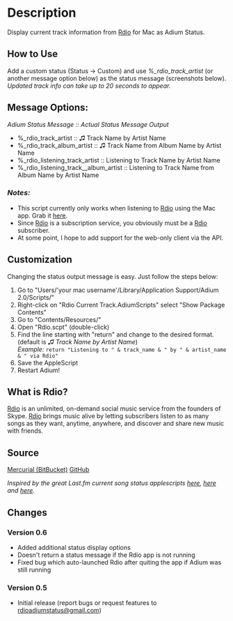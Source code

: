 # Description
Display current track information from [Rdio][1] for Mac as Adium Status.

## How to Use
Add a custom status (Status -> Custom) and use *%_rdio_track_artist* (or another message option below) as the status message (screenshots below).
*Updated track info can take up to 20 seconds to appear.*

## Message Options:
*Adium Status Message :: Actual Status Message Output*  
* %_rdio_track_artist :: ♫ Track Name by Artist Name  
* %_rdio_track_album_artist :: ♫ Track Name from Album Name by Artist Name  
* %_rdio_listening_track_artist :: Listening to Track Name by Artist Name  
* %_rdio_listening_track__album_artist :: Listening to Track Name from Album Name by Artist Name  

### *Notes:*
- This script currently only works when listening to [Rdio][1] using the Mac app. Grab it [here][2].
- Since [Rdio][1] is a subscription service, you obviously must be a [Rdio][1] subscriber.
- At some point, I hope to add support for the web-only client via the API.

## Customization
Changing the status output message is easy. Just follow the steps below:

1. Go to "Users/'your mac username'/Library/Application Support/Adium 2.0/Scripts/"
2. Right-click on "Rdio Current Track.AdiumScripts" select "Show Package Contents"
3. Go to "Contents/Resources/"
4. Open "Rdio.scpt" (double-click)
5. Find the line starting with "return" and change to the desired format. (default is *♫ Track Name by Artist Name*)  
   *Example:* `return "Listening to " & track_name & " by " & artist_name & " via Rdio"`
7. Save the AppleScript
8. Restart Adium!

## What is Rdio?
[Rdio][1] is an unlimited, on-demand social music service from the founders of Skype. [Rdio][1] brings music alive by letting subscribers listen to as many songs as they want, anytime, anywhere, and discover and share new music with friends.

## Source
[Mercurial (BitBucket)][6]
[GitHub][7]

*Inspired by the great Last.fm current song status applescripts [here][3], [here][4] and [here][3].*

## Changes
### Version 0.6
* Added additional status display options
* Doesn't return a status message if the Rdio app is not running
* Fixed bug which auto-launched Rdio after quiting the app if Adium was still running

### Version 0.5
* Initial release (report bugs or request features to [rdioadiumstatus@gmail.com][8])


[1]: http://www.rdio.com/ "Rdio"
[2]: http://www.rdio.com/#/apps/desktop/ "Rdio for Mac"
[3]: http://www.adiumxtras.com/index.php?a=xtras&xtra_id=6507
[4]: http://www.adiumxtras.com/index.php?a=xtras&xtra_id=5604
[5]: http://www.adiumxtras.com/index.php?a=xtras&xtra_id=6167
[6]: http://bitbucket.org/bradmcgonigle/adium-rdio-current-track-status "Mercurial (BitBucket)"
[7]: http://github.com/BradMcGonigle/Adium-Rdio-Current-Track-Status "GitHub"
[8]: mailto:rdioadiumstatus@gmail.com "rdioadiumstatus@gmail.com"